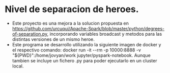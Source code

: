 # Nivel de separacion de heroes.

- Este proyecto es una mejora a la solucion propuesta en https://github.com/urcuqui/Apache-Spark/blob/master/python/degrees-of-separation.py, incorporando variables broadcast y metodos para las distintas versiones de un mismo heroe.
- Este programa se desarrollo utilizando la siguiente imagen de docker y el respectivo comando: docker run -it --rm -p 10000:8888 -v "${PWD}":/home/jovyan/work jupyter/pyspark-notebook. Aunque tambien se incluye un fichero .py para poder ejecutarlo en un cluster local.